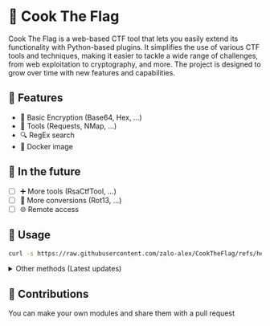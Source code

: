 
# 🏴 Cook The Flag

Cook The Flag is a web-based CTF tool that lets you easily extend its functionality with Python-based plugins. It simplifies the use of various CTF tools and techniques, making it easier to tackle a wide range of challenges, from web exploitation to cryptography, and more. The project is designed to grow over time with new features and capabilities.
## 📃 Features

 - 🧮 Basic Encryption (Base64, Hex, ...)
 - 🔨 Tools (Requests, NMap, ...)
 - 🔍 RegEx search
 - 🐳 Docker image

## 🌠 In the future
 - [ ] ➕ More tools (RsaCtfTool, ...)
 - [ ] 🔧 More conversions (Rot13, ...)
 - [ ] 🌐 Remote access 
## 🚀 Usage
```bash
curl -s https://raw.githubusercontent.com/zalo-alex/CookTheFlag/refs/heads/main/run.sh | bash
```
<details>
<summary>Other methods (Latest updates)</summary>

### Using DockerHub
```bash
docker run --pull=always --volume ~/.cooktheflag:/data -p 8080:8080 azalo/cooktheflag
```

### Using Dockerfile
```bash
git clone https://github.com/zalo-alex/CookTheFlag
cd CookTheFlag
sudo docker build -t cooktheflag .
sudo docker run --volume ~/.cooktheflag:/data -p 8080:8080 cooktheflag
```

### Using Python
```bash
git clone https://github.com/zalo-alex/CookTheFlag
cd CookTheFlag
pip install -r requirements.txt
python main.py
```
</details>

## 👤 Contributions
You can make your own modules and share them with a pull request
